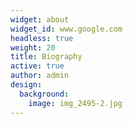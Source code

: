 ```yaml
---
widget: about
widget_id: www.google.com
headless: true
weight: 20
title: Biography
active: true
author: admin
design:
  background:
    image: img_2495-2.jpg
---
```

